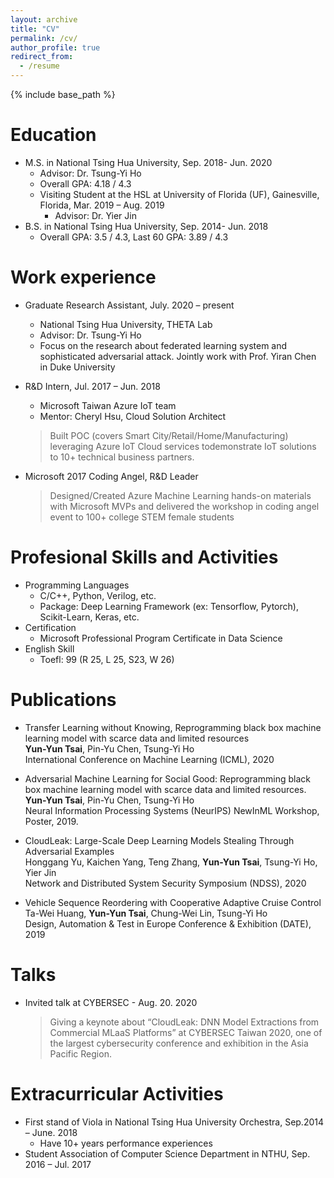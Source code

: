```yaml
---
layout: archive
title: "CV"
permalink: /cv/
author_profile: true
redirect_from:
  - /resume
---
```


{% include base_path %}

Education
======
* M.S. in National Tsing Hua University, Sep. 2018- Jun. 2020
  * Advisor: Dr. Tsung-Yi Ho
  * Overall GPA: 4.18 / 4.3
  * Visiting Student at the HSL at University of Florida (UF), Gainesville, Florida, Mar. 2019 – Aug. 2019
    * Advisor: Dr. Yier Jin 
* B.S. in National Tsing Hua University, Sep. 2014- Jun. 2018
  * Overall GPA: 3.5 / 4.3, Last 60 GPA: 3.89 / 4.3


Work experience
======
* Graduate Research Assistant, July. 2020 – present
  * National Tsing Hua University, THETA Lab
  * Advisor: Dr. Tsung-Yi Ho
  * Focus on the research about federated learning system and sophisticated adversarial attack. Jointly work with Prof. Yiran Chen in   Duke University

* R&D Intern, Jul. 2017 – Jun. 2018
  * Microsoft Taiwan Azure IoT team
  * Mentor: Cheryl Hsu, Cloud Solution Architect
  > Built POC (covers Smart City/Retail/Home/Manufacturing) leveraging Azure IoT Cloud services todemonstrate IoT solutions to 10+ technical business partners.

* Microsoft 2017 Coding Angel, R&D Leader
  > Designed/Created Azure Machine Learning hands-on materials with Microsoft MVPs and delivered the workshop in coding angel event to 100+ college STEM female students
 
  
Profesional Skills and Activities
======
* Programming Languages
  * C/C++, Python, Verilog, etc.
  * Package: Deep Learning Framework (ex: Tensorflow, Pytorch), Scikit-Learn, Keras, etc.
* Certification
  * Microsoft Professional Program Certificate in Data Science
* English Skill
  * Toefl: 99 (R 25, L 25, S23, W 26)

Publications
======
* Transfer Learning without Knowing, Reprogramming black box machine learning model with scarce data and limited resources</br>
  **Yun-Yun Tsai**, Pin-Yu Chen, Tsung-Yi Ho</br>
  International Conference on Machine Learning (ICML), 2020

* Adversarial Machine Learning for Social Good: Reprogramming black box machine learning model with scarce data and limited resources.</br>
  **Yun-Yun Tsai**, Pin-Yu Chen, Tsung-Yi Ho </br>
  Neural Information Processing Systems (NeurIPS) NewInML Workshop, Poster, 2019.

* CloudLeak: Large-Scale Deep Learning Models Stealing Through Adversarial Examples</br>
  Honggang Yu, Kaichen Yang, Teng Zhang, **Yun-Yun Tsai**, Tsung-Yi Ho, Yier Jin </br>
  Network and Distributed System Security Symposium (NDSS), 2020

* Vehicle Sequence Reordering with Cooperative Adaptive Cruise Control </br>
  Ta-Wei Huang, **Yun-Yun Tsai**, Chung-Wei Lin, Tsung-Yi Ho </br>
  Design, Automation & Test in Europe Conference & Exhibition (DATE), 2019
  
Talks
======
* Invited talk at CYBERSEC - Aug. 20. 2020
  > Giving a keynote about “CloudLeak: DNN Model Extractions from Commercial MLaaS Platforms” at CYBERSEC Taiwan 2020, one of the largest cybersecurity conference and exhibition in the Asia Pacific Region. 
 

  
Extracurricular Activities
======
* First stand of Viola in National Tsing Hua University Orchestra, Sep.2014 – June. 2018 
  * Have 10+ years performance experiences	
* Student Association of Computer Science Department in NTHU, Sep. 2016 – Jul. 2017


